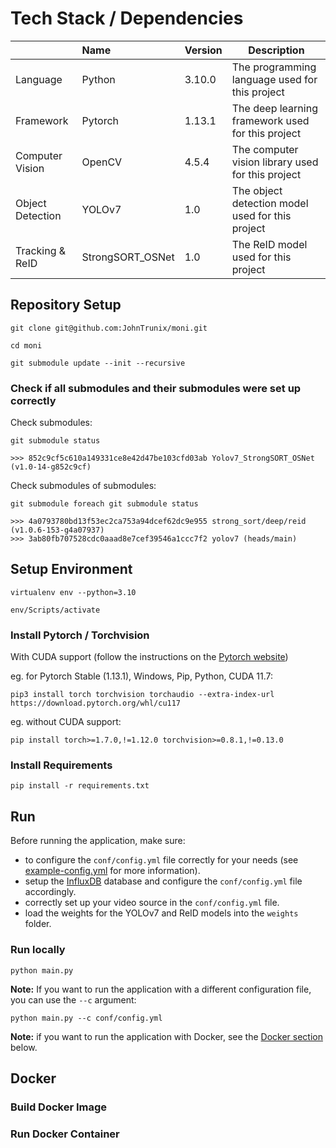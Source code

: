# Tech Stack / Dependencies

|                  | Name             | Version | Description                                       |
| :--------------- | :--------------- | :------ | ------------------------------------------------- |
| Language         | Python           | 3.10.0  | The programming language used for this project    |
| Framework        | Pytorch          | 1.13.1  | The deep learning framework used for this project |
| Computer Vision  | OpenCV           | 4.5.4   | The computer vision library used for this project |
| Object Detection | YOLOv7           | 1.0     | The object detection model used for this project  |
| Tracking & ReID  | StrongSORT_OSNet | 1.0     | The ReID model used for this project              |

## Repository Setup

```console
git clone git@github.com:JohnTrunix/moni.git
```

```console
cd moni
```

```console
git submodule update --init --recursive
```

### Check if all submodules and their submodules were set up correctly

Check submodules:

```console
git submodule status

>>> 852c9cf5c610a149331ce8e42d47be103cfd03ab Yolov7_StrongSORT_OSNet (v1.0-14-g852c9cf)
```

Check submodules of submodules:

```console
git submodule foreach git submodule status

>>> 4a0793780bd13f53ec2ca753a94dcef62dc9e955 strong_sort/deep/reid (v1.0.6-153-g4a07937)
>>> 3ab80fb707528cdc0aaad8e7cef39546a1ccc7f2 yolov7 (heads/main)
```

## Setup Environment

```console
virtualenv env --python=3.10
```

```console
env/Scripts/activate
```

### Install Pytorch / Torchvision

With CUDA support (follow the instructions on the [Pytorch website](https://pytorch.org/get-started/locally/))

eg. for Pytorch Stable (1.13.1), Windows, Pip, Python, CUDA 11.7:

```console
pip3 install torch torchvision torchaudio --extra-index-url https://download.pytorch.org/whl/cu117
```

eg. without CUDA support:

```console
pip install torch>=1.7.0,!=1.12.0 torchvision>=0.8.1,!=0.13.0
```

### Install Requirements

```console
pip install -r requirements.txt
```

## Run

Before running the application, make sure:

-   to configure the `conf/config.yml` file correctly for your needs (see [example-config.yml](../conf/example-config.yml) for more information).
-   setup the [InfluxDB](https://www.influxdata.com/) database and configure the `conf/config.yml` file accordingly.
-   correctly set up your video source in the `conf/config.yml` file.
-   load the weights for the YOLOv7 and ReID models into the `weights` folder.

### Run locally

```console
python main.py
```

**Note:** If you want to run the application with a different configuration file, you can use the `--c` argument:

```console
python main.py --c conf/config.yml
```

**Note:** if you want to run the application with Docker, see the [Docker section](#docker) below.

## Docker

### Build Docker Image

### Run Docker Container
